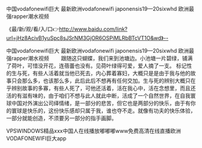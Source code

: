 中国vodafonewifi巨大
最新欧洲vodafonewifi
japonensis19—20sixwhd
欧洲最强rapper潮水视频


《最/新/观/看/入/口👉http://www.baidu.com/link?url=jHz8AcivB1yuSpc8sJSrNM3GjOR6OSPiMLRbBTcVT1O&wd》--

中国vodafonewifi巨大
最新欧洲vodafonewifi
japonensis19—20sixwhd
欧洲最强rapper潮水视频
　　跟随这只蝴蝶，我们来到池塘边。小池塘一片碧绿，铺满了荷叶，可惜没开花，连蓓蕾也没有。见荷叶绿得可爱，爱人摘了一支。
标记性的生与死，有些人活着就当他已死去，内心葬着寡妇，大概只是是由于我与他的故事只会那么多，也该那么多，此后此后不想再有任何交加。生与死的辨别大概只在乎辨别故事的多寡，有些人死了，可他还活着，活在我心中，活在念想里，而且还活的有滋有味的，由于咱们不想与此人就此中断，活成了一个自然世界，在自我寰球中国对外演出公司绎情绪，是一部分的悲苦，但它也是两部分的快乐，由于有你的寰球是快乐的，这份快乐感却只属于我，谁也夺不走。就像有功夫的快乐体验，一部分就能创造，不须要另一部分的指手画脚。





VPSWINDOWS精品ххх中国人在线播放嘟嘟嘟www免费高清在线直播欧洲VODAFONEWIFI巨大app
